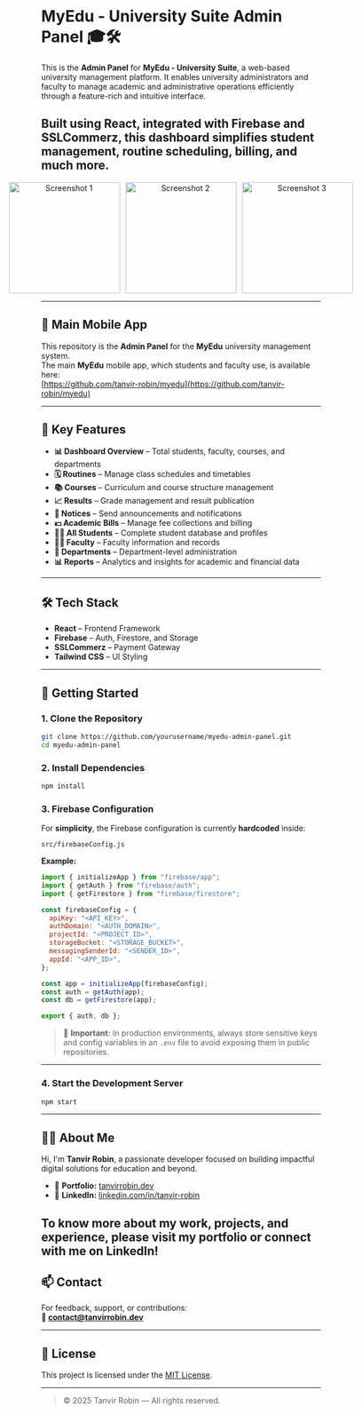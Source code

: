 # MyEdu - University Suite Admin Panel 🎓🛠️

This is the **Admin Panel** for **MyEdu - University Suite**, a web-based university management platform. It enables university administrators and faculty to manage academic and administrative operations efficiently through a feature-rich and intuitive interface.

Built using **React**, integrated with **Firebase** and **SSLCommerz**, this dashboard simplifies student management, routine scheduling, billing, and much more.
---
<p align="center" style="display: flex; justify-content: center; gap: 10px;">
  <img src="https://github.com/user-attachments/assets/8b733190-0ed9-4a01-bed9-b2c501d5835f" alt="Screenshot 1" style="height: 200px; object-fit: cover;" />
  <img src="https://github.com/user-attachments/assets/ae71c0cd-5053-46fd-8c51-f9cf171a1b9f" alt="Screenshot 2" style="height: 200px; object-fit: cover;" />
  <img src="https://github.com/user-attachments/assets/23a62bf4-e2e7-4d1f-8a7d-c0f3bdf0288a" alt="Screenshot 3" style="height: 200px; object-fit: cover;" />
</p>


---

## 📱 Main Mobile App

This repository is the **Admin Panel** for the **MyEdu** university management system.  
The main **MyEdu** mobile app, which students and faculty use, is available here:  
[https://github.com/tanvir-robin/myedu](https://github.com/tanvir-robin/myedu)

---

## 🧩 Key Features

- **📊 Dashboard Overview** – Total students, faculty, courses, and departments
- **🗓 Routines** – Manage class schedules and timetables
- **📚 Courses** – Curriculum and course structure management
- **📈 Results** – Grade management and result publication
- **📢 Notices** – Send announcements and notifications
- **💵 Academic Bills** – Manage fee collections and billing
- **👨‍🎓 All Students** – Complete student database and profiles
- **👩‍🏫 Faculty** – Faculty information and records
- **🏢 Departments** – Department-level administration
- **📊 Reports** – Analytics and insights for academic and financial data

---

## 🛠️ Tech Stack

- **React** – Frontend Framework  
- **Firebase** – Auth, Firestore, and Storage  
- **SSLCommerz** – Payment Gateway  
- **Tailwind CSS** – UI Styling

---

## 🚀 Getting Started

### 1. Clone the Repository

```bash
git clone https://github.com/yourusername/myedu-admin-panel.git
cd myedu-admin-panel
```

### 2. Install Dependencies

```bash
npm install
```

### 3. Firebase Configuration

For **simplicity**, the Firebase configuration is currently **hardcoded** inside:

```
src/firebaseConfig.js
```

**Example:**

```js
import { initializeApp } from "firebase/app";
import { getAuth } from "firebase/auth";
import { getFirestore } from "firebase/firestore";

const firebaseConfig = {
  apiKey: "<API_KEY>",
  authDomain: "<AUTH_DOMAIN>",
  projectId: "<PROJECT_ID>",
  storageBucket: "<STORAGE_BUCKET>",
  messagingSenderId: "<SENDER_ID>",
  appId: "<APP_ID>",
};

const app = initializeApp(firebaseConfig);
const auth = getAuth(app);
const db = getFirestore(app);

export { auth, db };
```

> 🔐 **Important:** In production environments, always store sensitive keys and config variables in an `.env` file to avoid exposing them in public repositories.

---

### 4. Start the Development Server

```bash
npm start
```

---


## 🙋‍♂️ About Me

Hi, I'm **Tanvir Robin**, a passionate developer focused on building impactful digital solutions for education and beyond.

- 🔗 **Portfolio:** [tanvirrobin.dev](https://tanvirrobin.dev)
- 💼 **LinkedIn:** [linkedin.com/in/tanvir-robin](https://linkedin.com/in/tanvirrobin)

To know more about my work, projects, and experience, please visit my portfolio or connect with me on LinkedIn!
---

## 📫 Contact

For feedback, support, or contributions:  
**📩 contact@tanvirrobin.dev**

---

## 📝 License

This project is licensed under the [MIT License](LICENSE).

---

> © 2025 Tanvir Robin — All rights reserved.
